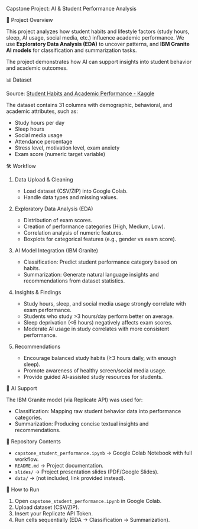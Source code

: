 Capstone Project: AI & Student Performance Analysis

📌 Project Overview

This project analyzes how student habits and lifestyle factors (study hours, sleep, AI usage, social media, etc.) influence academic performance.
We use **Exploratory Data Analysis (EDA)** to uncover patterns, and **IBM Granite AI models** for classification and summarization tasks.

The project demonstrates how AI can support insights into student behavior and academic outcomes.

📊 Dataset

Source: [Student Habits and Academic Performance - Kaggle](https://www.kaggle.com/datasets/aryan208/student-habits-and-academic-performance-dataset)

The dataset contains 31 columns with demographic, behavioral, and academic attributes, such as:

* Study hours per day
* Sleep hours
* Social media usage
* Attendance percentage
* Stress level, motivation level, exam anxiety
* Exam score (numeric target variable)

🛠️ Workflow

1. Data Upload & Cleaning

   * Load dataset (CSV/ZIP) into Google Colab.
   * Handle data types and missing values.

2. Exploratory Data Analysis (EDA)

   * Distribution of exam scores.
   * Creation of performance categories (High, Medium, Low).
   * Correlation analysis of numeric features.
   * Boxplots for categorical features (e.g., gender vs exam score).

3. AI Model Integration (IBM Granite)

   * Classification: Predict student performance category based on habits.
   * Summarization: Generate natural language insights and recommendations from dataset statistics.

4. Insights & Findings

   * Study hours, sleep, and social media usage strongly correlate with exam performance.
   * Students who study >3 hours/day perform better on average.
   * Sleep deprivation (<6 hours) negatively affects exam scores.
   * Moderate AI usage in study correlates with more consistent performance.

5. Recommendations

   * Encourage balanced study habits (≥3 hours daily, with enough sleep).
   * Promote awareness of healthy screen/social media usage.
   * Provide guided AI-assisted study resources for students.

🤖 AI Support

The IBM Granite model (via Replicate API) was used for:

* Classification: Mapping raw student behavior data into performance categories.
* Summarization: Producing concise textual insights and recommendations.

 📂 Repository Contents

* `capstone_student_performance.ipynb` → Google Colab Notebook with full workflow.
* `README.md` → Project documentation.
* `slides/` → Project presentation slides (PDF/Google Slides).
* `data/` → (not included, link provided instead).

🚀 How to Run

1. Open `capstone_student_performance.ipynb` in Google Colab.
2. Upload dataset (CSV/ZIP).
3. Insert your Replicate API Token.
4. Run cells sequentially (EDA → Classification → Summarization).

